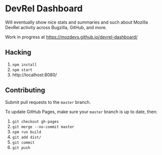 # DevRel Dashboard

Will eventually show nice stats and summaries and such about Mozilla DevRel activity across Bugzilla, GitHub, and more.

Work in progress at https://mozdevs.github.io/devrel-dashboard/

## Hacking

1. `npm install`
2. `npm start`
3. http://localhost:8080/

## Contributing

Submit pull requests to the `master` branch.

To update GitHub Pages, make sure your `master` branch is up to date, then:

1. `git checkout gh-pages`
2. `git merge --no-commit master`
3. `npm run build`
4. `git add dist/`
5. `git commit`
6. `git push`
